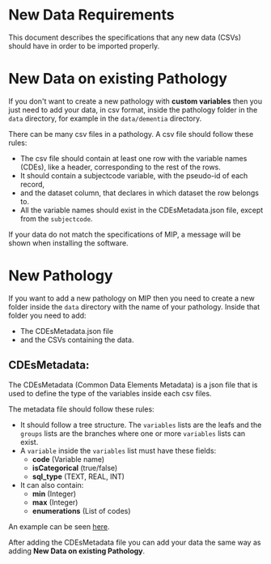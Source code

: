 # New Data Requirements

This document describes the specifications that any new data (CSVs) should have in order to be imported properly.

# New Data on existing Pathology

If you don't want to create a new pathology with **custom variables** then you just need to add your data, in csv format, inside the pathology folder in the `data` directory, for example in the `data/dementia` directory.

There can be many csv files in a pathology. A csv file should follow these rules:
* The csv file should contain at least one row with the variable names (CDEs), like a header, corresponding to the rest of the rows.
* It should contain a subjectcode variable, with the pseudo-id of each record,
* and the dataset column, that declares in which dataset the row belongs to.
* All the variable names should exist in the CDEsMetadata.json file, except from the `subjectcode`.

If your data do not match the specifications of MIP, a message will be shown when installing the software.

# New Pathology

If you want to add a new pathology on MIP then you need to create a new folder inside the `data` directory with the name of your pathology. Inside that folder you need to add:
* The CDEsMetadata.json file
* and the CSVs containing the data.

## CDEsMetadata:

The CDEsMetadata (Common Data Elements Metadata) is a json file that is used to define the type of the variables inside each csv files.

The metadata file should follow these rules:
* It should follow a tree structure. The `variables` lists are the leafs and the `groups` lists are the branches where one or more `variables` lists can exist.
* A `variable` inside the `variables` list must have these fields:
  * **code** (Variable name)
  * **isCategorical** (true/false)
  * **sql_type** (TEXT, REAL, INT)
* It can also contain:
  * **min** (Integer)
  * **max** (Integer)
  * **enumerations** (List of codes)

An example can be seen [here](../data/dementia/CDEsMetadata.json).

After adding the CDEsMetadata file you can add your data the same way as adding **New Data on existing Pathology**.
